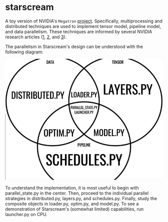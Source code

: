 # starscream

A toy version of NVIDIA's `Megatron` [project](https://github.com/nvidia/megatron-lm).
Specifically, multiprocessing and distributed techniques are used to implement tensor model, pipeline model, and data parallelism.
These techniques are informed by several NVIDIA research articles ([1](https://arxiv.org/abs/1909.08053), [2](https://arxiv.org/abs/2104.04473), and [3](https://arxiv.org/abs/2205.05198)).

The parallelism in Starscream's design can be understood with the following diagram:

![diagram](diagram.jpg)

To understand the implementation, it is most useful to begin with parallel_state.py in the center. Then, proceed to the individual parallel strategies in distributed.py, layers.py, and schedules.py. Finally, study the composite objects in loader.py, optim.py, and model.py.
To see a demonstration of Starscream's (somewhat limited) capabilities, run launcher.py on CPU.
